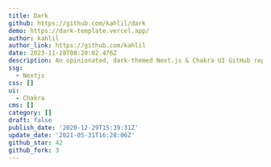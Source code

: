 ```yaml
---
title: Dark
github: https://github.com/kahlil/dark
demo: https://dark-template.vercel.app/
author: kahlil
author_link: https://github.com/kahlil
date: 2023-11-28T08:20:02.476Z
description: An opinionated, dark-themed Next.js & Chakra UI GitHub repository template.
ssg:
  - Nextjs
css: []
ui:
  - Chakra
cms: []
category: []
draft: false
publish_date: '2020-12-29T15:39:31Z'
update_date: '2021-05-31T16:28:06Z'
github_star: 42
github_fork: 3
---
```

